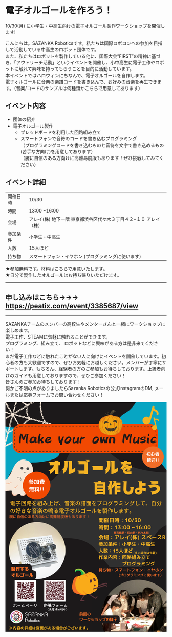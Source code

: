 # 電子オルゴールを作ろう！  
10/30(月) に小学生・中高生向けの電子オルゴール製作ワークショップを開催します!  
  
こんにちは。SAZANKA Roboticsです。私たちは国際ロボコンへの参加を目指して活動している中高生のロボット団体です。  
また、私たちはロボットを製作している他に、国際大会”FIRST”の精神に基づき、「アウトリーチ活動」というイベントを開催し、小中高生に電子工作やロボットに触れて興味を持ってもらうことを目的に活動しています。  
本イベントではハロウィンにちなんで、電子オルゴールを自作します。  
電子オルゴールに音楽の楽譜コードを書き込んで、お好みの音楽を再生できます。（音楽/コードのサンプルは何種類かこちらで用意してあります）  
  
## イベント内容  
- 団体の紹介  
- 電子オルゴール製作  
	- ブレッドボードを利用した回路組み立て  
	- スマートフォンで音符のコードを書き込むプログラミング  
（プログラミングコードを書き込むものと音符を文字で書き込めるもの(苦手な方向け)を用意してあります）  
（腕に自信のある方向けに高難易度版もあります！ぜひ挑戦してみてください）  
## イベント詳細  
| | |
|:--|:--|
|開催日時|10/30|  
|時間|13:00 ~16:00|  
|会場|アレイ(株) 地下一階  東京都渋谷区代々木３丁目４２−１０ アレイ（株）|  
|参加条件|小学生・中高生|  
|人数|15人ほど|  
|持ち物|スマートフォン・イヤホン (プログラミングに使います)|  

★参加無料です。材料はこちらで用意いたします。  
★自分で製作したオルゴールはお持ち帰りいただけます。  

---
## 申し込みはこちら→→→ https://peatix.com/event/3385687/view
---

SAZANKAチームのメンバーの高校生やメンターさんと一緒にワークショップに楽しめます。  
電子工作、STEAMに気軽に触れることができます。  
プログラミング、組み立て、 ロボットなどに興味がある方は是非来てください！  
まだ電子工作などに触れたことがない人に向けにイベントを開催しています。初心者の方も大歓迎ですので、ぜひお気軽にお越しください。メンバーが丁寧にサポートします。もちろん、経験者の方のご参加もお待ちしております。上級者向けのガイドも用意しておりますので、ぜひご参加ください！  
皆さんのご参加お待ちしております！  
何かご不明の点がありましたらSazanka Roboticsの公式InstagramのDM, メールまたは応募フォームでお問い合わせください！
  
  
  
<div style="text-align:center;"><img src="img/221030pos.png"></div>